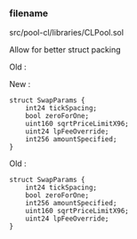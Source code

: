 ### filename

src/pool-cl/libraries/CLPool.sol




Allow for better struct packing

Old :




New : 

```
struct SwapParams {
    int24 tickSpacing;
    bool zeroForOne;
    uint160 sqrtPriceLimitX96;
    uint24 lpFeeOverride;
    int256 amountSpecified;
}
```

Old :

```
struct SwapParams {
    int24 tickSpacing;
    bool zeroForOne;
    int256 amountSpecified;
    uint160 sqrtPriceLimitX96;
    uint24 lpFeeOverride;
}
```
